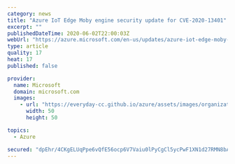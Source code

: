 ```yaml
---
category: news
title: "Azure IoT Edge Moby engine security update for CVE-2020-13401"
excerpt: ""
publishedDateTime: 2020-06-02T22:00:03Z
webUrl: "https://azure.microsoft.com/en-us/updates/azure-iot-edge-moby-engine-security-update-cve-2020-13401/"
type: article
quality: 17
heat: 17
published: false

provider:
  name: Microsoft
  domain: microsoft.com
  images:
    - url: "https://everyday-cc.github.io/azure/assets/images/organizations/microsoft.com-50x50.jpg"
      width: 50
      height: 50

topics:
  - Azure

secured: "dpEhr/4CKgELUqPpe6vQfE56ocp6V7Vaiu0lPyCgCl5ycPwF1XN1d27RMN8bAloKDmUypw1thbXCAPC03rWH5+XY3Uy514XOuTlW5qFUjEtjXuFIqFwjYPHOQ9vZ65SrrPXNCxbwBZtpCwjVgPg79zg1ddk0PThQJX6kcaxY4Nimt5i+pwJ++iemRV4SwCNiNQ5ifS0+uUZOk1bxXH5vHu53IQy64+qjMO002lKTiO7VGQBT8Ly/T8Upiec5i1DRsiEnPHnfdFOeb5686/Au7wrBE+UKVVKp8wztiTqCs8EoTjf5eJotKWCbtjIVrAE+IVi96jS5G8vVUUf+oHODYg==;nnaTzMFjC8lqNanpS4ncrA=="
---
```


